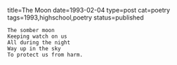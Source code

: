 title=The Moon
date=1993-02-04
type=post
cat=poetry
tags=1993,highschool,poetry
status=published
~~~~~~
The somber moon
Keeping watch on us
All during the night
Way up in the sky
To protect us from harm.
